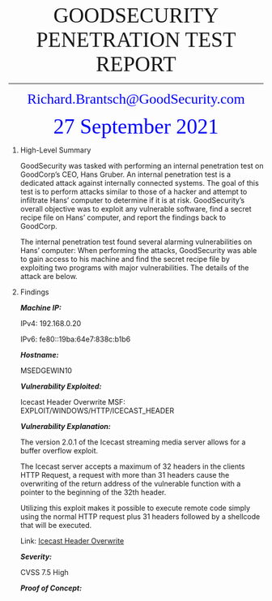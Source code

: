 <p align="Center"><span style="font-family:calibri light; font-size:3em;">GOODSECURITY PENETRATION TEST REPORT </span>

---



<p align="Center"><span style="font-family:calibri light;color:blue;font-size:2em;">Richard.Brantsch@GoodSecurity.com</span>


<p align="center"><span style="font-family:calibri light;color:blue;font-size:3em;">
    27 September 2021</span>
</p>

















1. High-Level Summary

   GoodSecurity was tasked with performing an internal penetration test on GoodCorp’s CEO, Hans Gruber. An internal penetration test is a dedicated attack against internally connected systems. The goal of this test is to perform attacks similar to those of a hacker and attempt to infiltrate Hans’ computer to determine if it is at risk. GoodSecurity’s overall objective was to exploit any vulnerable software, find a secret recipe file on Hans’ computer, and report the findings back to GoodCorp.

   The internal penetration test found several alarming vulnerabilities on Hans’ computer: When performing the attacks, GoodSecurity was able to gain access to his machine and find the secret recipe file by exploiting two programs with major vulnerabilities. The details of the attack are below.



2. Findings

   

   ***Machine IP:***

   IPv4: 192.168.0.20

   IPv6: fe80::19ba:64e7:838c:b1b6


   ***Hostname:***

   MSEDGEWIN10 


   ***Vulnerability Exploited:***

   Icecast Header Overwrite
   MSF: EXPLOIT/WINDOWS/HTTP/ICECAST_HEADER


   ***Vulnerability Explanation:***

   The version 2.0.1 of the Icecast streaming media server allows for a buffer overflow exploit. 

   The Icecast server accepts a maximum of 32 headers in the clients HTTP Request, a request with more than 31 headers cause the overwriting of the return address of the vulnerable function with a pointer to the beginning of the 32th header.

   Utilizing this exploit makes it possible to execute remote code simply using the normal HTTP request plus 31 headers followed by a shellcode that will be executed.

    Link: [Icecast Header Overwrite](https://vulners.com/metasploit/MSF:EXPLOIT/WINDOWS/HTTP/ICECAST_HEADER)


   ***Severity:***

   CVSS 7.5 High

   


   ***Proof of Concept:***

























